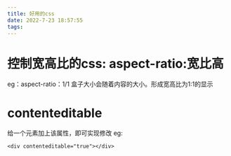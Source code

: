 ```yaml
---
title: 好用的css
date: 2022-7-23 18:57:55
tags:
---
```

# 控制宽高比的css: aspect-ratio:宽比高
eg：aspect-ratio：1/1 盒子大小会随着内容的大小。形成宽高比为1:1的显示
# contenteditable
给一个元素加上该属性，即可实现修改
eg:
```
<div contenteditable="true"></div>
```